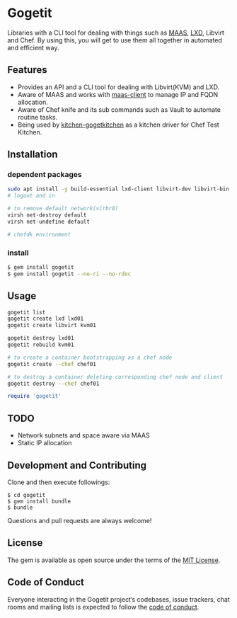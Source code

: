 # Gogetit

Libraries with a CLI tool for dealing with things such as [MAAS](https://docs.ubuntu.com/maas/2.2/en/), [LXD](https://github.com/lxc/lxd/tree/master/doc), Libvirt and Chef.
By using this, you will get to use them all together in automated and efficient way.

## Features
- Provides an API and a CLI tool for dealing with Libvirt(KVM) and LXD.
- Aware of MAAS and works with [maas-client](https://github.com/itisnotdone/maas-client) to manage IP and FQDN allocation.
- Aware of Chef knife and its sub commands such as Vault to automate routine tasks.
- Being used by [kitchen-gogetkitchen](https://github.com/itisnotdone/kitchen-gogetkitchen) as a kitchen driver for Chef Test Kitchen.

## Installation

### dependent packages
```bash
sudo apt install -y build-essential lxd-client libvirt-dev libvirt-bin
# logout and in

# to remove default network(virbr0)
virsh net-destroy default
virsh net-undefine default

# chefdk environment
```

### install
```bash
$ gem install gogetit
$ gem install gogetit --no-ri --no-rdoc
```
## Usage
```bash
gogetit list
gogetit create lxd lxd01
gogetit create libvirt kvm01

gogetit destroy lxd01
gogetit rebuild kvm01

# to create a container bootstrapping as a chef node
gogetit create --chef chef01

# to destroy a container deleting corresponding chef node and client
gogetit destroy --chef chef01
```

```ruby
require 'gogetit'
```

## TODO
- Network subnets and space aware via MAAS
- Static IP allocation

## Development and Contributing
Clone and then execute followings:

    $ cd gogetit
    $ gem install bundle
    $ bundle

Questions and pull requests are always welcome!

## License

The gem is available as open source under the terms of the [MIT License](http://opensource.org/licenses/MIT).

## Code of Conduct

Everyone interacting in the Gogetit project’s codebases, issue trackers, chat rooms and mailing lists is expected to follow the [code of conduct](https://github.com/[USERNAME]/gogetit/blob/master/CODE_OF_CONDUCT.md).
